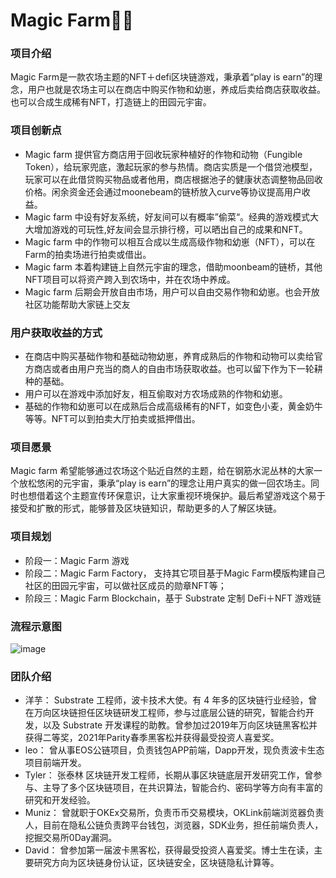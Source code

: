 # Magic Farm👨‍🌾
### 项目介绍
  Magic Farm是一款农场主题的NFT＋defi区块链游戏，秉承着“play is earn”的理念，用户也就是农场主可以在商店中购买作物和幼崽，养成后卖给商店获取收益。也可以合成生成稀有NFT，打造链上的田园元宇宙。    

### 项目创新点
- Magic farm 提供官方商店用于回收玩家种植好的作物和动物（Fungible Token），给玩家兜底，激起玩家的参与热情。商店实质是一个借贷池模型，玩家可以在此借贷购买物品或者他用，商店根据池子的健康状态调整物品回收价格。闲余资金还会通过moonebeam的链桥放入curve等协议提高用户收益。
- Magic farm 中设有好友系统，好友间可以有概率”偷菜“。经典的游戏模式大大增加游戏的可玩性,好友间会显示排行榜，可以晒出自己的成果和NFT。
- Magic farm 中的作物可以相互合成以生成高级作物和幼崽（NFT），可以在Farm的拍卖场进行拍卖或借出。
- Magic farm 本着构建链上自然元宇宙的理念，借助moonbeam的链桥，其他NFT项目可以将资产跨入到农场中，并在农场中养成。
- Magic farm 后期会开放自由市场，用户可以自由交易作物和幼崽。也会开放社区功能帮助大家链上交友    


### 用户获取收益的方式
- 在商店中购买基础作物和基础动物幼崽，养育成熟后的作物和动物可以卖给官方商店或者由用户充当的商人的自由市场获取收益。也可以留下作为下一轮耕种的基础。
- 用户可以在游戏中添加好友，相互偷取对方农场成熟的作物和幼崽。
- 基础的作物和幼崽可以在成熟后合成高级稀有的NFT，如变色小麦，黄金奶牛等等。NFT可以到拍卖大厅拍卖或抵押借出。  


### 项目愿景
  Magic farm 希望能够通过农场这个贴近自然的主题，给在钢筋水泥丛林的大家一个放松悠闲的元宇宙，秉承“play is earn”的理念让用户真实的做一回农场主。同时也想借着这个主题宣传环保意识，让大家重视环境保护。最后希望游戏这个易于接受和扩散的形式，能够普及区块链知识，帮助更多的人了解区块链。

### 项目规划
- 阶段一：Magic Farm 游戏
- 阶段二：Magic Farm Factory， 支持其它项目基于Magic Farm模版构建自己社区的田园元宇宙，可以做社区成员的勋章NFT等；
- 阶段三：Magic Farm Blockchain，基于 Substrate 定制 DeFi＋NFT 游戏链
  
### 流程示意图
![image](https://user-images.githubusercontent.com/49427668/130468333-c0db0f24-5788-4bbd-abe7-5c39ac6c9a3b.png)

### 团队介绍
- 洋芋：  Substrate 工程师，波卡技术大使。有 4 年多的区块链行业经验，曾在万向区块链担任区块链研发工程师，参与过底层公链的研究，智能合约开发，以及 Substrate 开发课程的助教。曾参加过2019年万向区块链黑客松并获得二等奖，2021年Parity春季黑客松并获得最受投资人喜爱奖。　　　　  
- leo：   曾从事EOS公链项目，负责钱包APP前端，Dapp开发，现负责波卡生态项目前端开发。　　　　
- Tyler： 张泰林 区块链开发工程师，长期从事区块链底层开发研究工作，曾参与、主导了多个区块链项目，在共识算法，智能合约、密码学等方向有丰富的研究和开发经验。　　　　   
- Muniz： 曾就职于OKEx交易所，负责币币交易模块，OKLink前端浏览器负责人，目前在隐私公链负责跨平台钱包，浏览器，SDK业务，担任前端负责人，挖掘交易所0Day漏洞。　　　　    
- David： 曾参加第一届波卡黑客松，获得最受投资人喜爱奖。博士生在读，主要研究方向为区块链身份认证，区块链安全，区块链隐私计算等。

